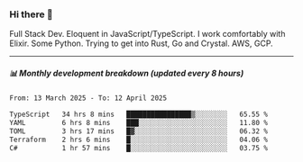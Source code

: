 ### Hi there 👋

Full Stack Dev. Eloquent in JavaScript/TypeScript. I work comfortably with Elixir. Some Python. Trying to get into Rust, Go and Crystal. AWS, GCP.

***

##### 📊 Monthly development breakdown (updated every 8 hours)

<!--START_SECTION:waka-->

```txt
From: 13 March 2025 - To: 12 April 2025

TypeScript   34 hrs 8 mins   ████████████████▒░░░░░░░░   65.55 %
YAML         6 hrs 8 mins    ███░░░░░░░░░░░░░░░░░░░░░░   11.80 %
TOML         3 hrs 17 mins   █▓░░░░░░░░░░░░░░░░░░░░░░░   06.32 %
Terraform    2 hrs 6 mins    █░░░░░░░░░░░░░░░░░░░░░░░░   04.06 %
C#           1 hr 57 mins    █░░░░░░░░░░░░░░░░░░░░░░░░   03.75 %
```

<!--END_SECTION:waka-->
